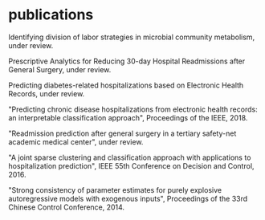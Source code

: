 # publications

Identifying division of labor strategies in microbial community metabolism, under review.

Prescriptive Analytics for Reducing 30-day Hospital Readmissions after General Surgery, under review.

Predicting diabetes-related hospitalizations based on Electronic Health Records, under review.

"Predicting chronic disease hospitalizations from electronic health records: an interpretable classification approach", Proceedings of the IEEE, 2018.

"Readmission prediction after general surgery in a tertiary safety-net academic medical center", under review.

"A joint sparse clustering and classification approach with applications to hospitalization prediction", IEEE 55th Conference on Decision and Control, 2016.

"Strong consistency of parameter estimates for purely explosive autoregressive models with exogenous inputs", Proceedings of the 33rd Chinese Control Conference, 2014.
